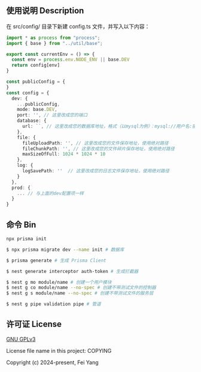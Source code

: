## 使用说明 Description

在 src/config/ 目录下新建 config.ts 文件，并写入以下内容：
```typescript
import * as process from "process";
import { base } from "../util/base";

export const currentEnv = () => {
  const env = process.env.NODE_ENV || base.DEV
  return config[env]
}

const publicConfig = {
}
const config = {
  dev: {
    ...publicConfig,
    mode: base.DEV,
    port: '', // 这里改成您的端口
    database: {
      url: ``, // 这里改成您的数据库地址，格式（以mysql为例）：mysql://用户名:密码@数据库ip:数据库端口/表名
    },
    file: {
      fileUploadPath: '', // 这里改成您的文件保存地址，使用绝对路径
      fileChunkPath: '', // 这里改成您的文件碎片保存地址，使用绝对路径
      maxSizeOfFull: 1024 * 1024 * 10
    },
    log: {
      logSavePath: ''  // 这里改成您的日志文件保存地址，使用绝对路径
    }
  },
  prod: {
    ... // 与上面的dev配置项一样
  }
}
```

## 命令 Bin

```bash
npx prisma init
```

```bash
$ npx prisma migrate dev --name init # 数据库
```

```bash
$ prisma generate # 生成 Prisma Client
```

```bash
$ nest generate interceptor auth-token # 生成拦截器
```

```bash
$ nest g mo module/name # 创建一个用户模块
$ nest g co module/name --no-spec # 创建不带测试文件的控制器
$ nest g s module/name --no-spec # 创建不带测试文件的服务层
```

```bash
$ nest g pipe validation pipe # 管道
```

## 许可证 License

[GNU GPLv3](https://www.gnu.org/licenses/gpl-3.0.txt)

License file name in this project: COPYING

Copyright (c) 2024-present, Fei Yang
